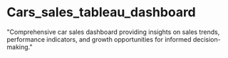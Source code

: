 # Cars_sales_tableau_dashboard
"Comprehensive car sales dashboard providing insights on sales trends, performance indicators, and growth opportunities for informed decision-making."
